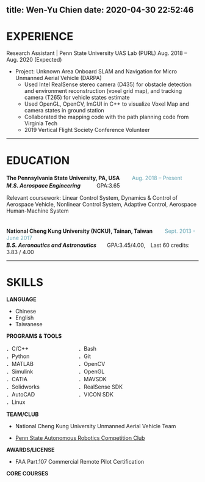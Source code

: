 title: Wen-Yu Chien
date: 2020-04-30 22:52:46
---
<style>
.grid {
  display: flex;
  width: 75%;
  text-align: left;
}
.col-1-2 {
  flex: 1;
}
.cole-1-2:last-child {
  margin-center: 20px;
}
.column-left{
  float: left;
  width: 33%;
  text-align: left;
}
.column-center{
  display: inline-block;
  width: 33%;
  text-align: center;
}
.column-right{
  float: right;
  width: 33%;
  text-align: right;
}
</style>



# EXPERIENCE
Research Assistant | Penn State University UAS Lab (PURL)				   Aug. 2018 – Aug. 2020 (Expected)	

* Project: Unknown Area Onboard SLAM and Navigation for Micro Unmanned Aerial Vehicle (DARPA)
	* Used Intel RealSense stereo camera (D435) for obstacle detection and environment reconstruction (voxel grid map), and tracking camera (T265) for vehicle states estimate
	* Used OpenGL, OpenCV, ImGUI in C++ to visualize Voxel Map and camera states in ground station
	* Collaborated the mapping code with the path planning code from Virginia Tech
	* 2019 Vertical Flight Society Conference Volunteer
<!-- <font color=#66A5B4>I am blue</font> -->

***
# EDUCATION
**The Pennsylvania State University, PA, USA** &emsp;　<font color=#66A5B4>Aug. 2018 – Present</font>	
***M.S. Aerospace Engineering***　　　GPA:3.65

Relevant coursework: Linear Control System, Dynamics & Control of Aerospace Vehicle,
Nonlinear Control System, Adaptive Control, Aerospace Human-Machine System 
<br><br><br>
**National Cheng Kung University (NCKU), Tainan, Taiwan** &emsp;　<font color=#66A5B4>Sept. 2013 - June 2017</font>	
***B.S. Aeronautics and Astronautics***　　GPA:3.45/4.00,　Last 60 credits: 3.83 / 4.00
***
# SKILLS
**LANGUAGE**	
* Chinese
* English
* Taiwanese

**PROGRAMS & TOOLS**
<div class="grid">
    <div class="col-1-2">
       ．C/C++<br>．Python<br>．MATLAB<br>．Simulink<br>．CATIA<br>．Solidworks<br>．AutoCAD<br>．Linux
    </div>
    <div class="col-1-2">
       ．Bash<br>．Git<br>．OpenCV<br>．OpenGL<br>．MAVSDK<br>．RealSense SDK<br>．VICON SDK
    </div>
</div>

<!--
<div class="grid">
    <div class="col-1-2">
       <div class="content">
         Programming
           <div class="grid">
              <div class="col-1-2">
                 <div class="content">
                     <p>．C/C++<br>．Python<br>．MATLAB<br>．Simulink<br>．CATIA<br>．Solidworks<br>．AutoCAD<br>．Linux</p>
                 </div>
              </div>
              <div class="col-1-2">
                 <div class="content">
                     <p>．Bash<br>．Git<br>．OpenCV<br>．OpenGL<br>．MAVSDK<br>．RealSense SDK<br>．VICON SDK</p>
                 </div>
              </div>
          </div>
       </div>
    </div>
    <div class="col-1-2">
       <div class="content">
         Tools
         <div class="grid">
            <div class="col-1-2">
               <div class="content">
                   <p>．C/C++<br>．Python<br>．MATLAB<br>．Simulink<br>．CATIA<br>．Solidworks<br>．AutoCAD<br>．Linux</p>
               </div>
            </div>
            <div class="col-1-2">
               <div class="content">
                   <p>．Bash<br>．Git<br>．OpenCV<br>．OpenGL<br>．MAVSDK<br>．RealSense SDK<br>．VICON SDK</p>
               </div>
            </div>
        </div>
       </div>
    </div>
</div>
-->
<!-- | ．C/C++<br>．Python<br>．MATLAB<br>．Simulink<br>．CATIA<br>．Solidworks<br>．AutoCAD<br>．Linux | ．Bash<br>．Git<br>．OpenCV<br>．OpenGL<br>．MAVSDK<br>．RealSense SDK<br>．VICON SDK |
|---|---| -->

**TEAM/CLUB**	
* National Cheng Kung University Unmanned Aerial Vehicle Team

* [Penn State Autonomous Robotics Competition Club](https://sites.psu.edu/arcc/)

**AWARDS/LICENSE**	
* FAA Part.107 Commercial Remote Pilot Certification

**CORE COURSES**